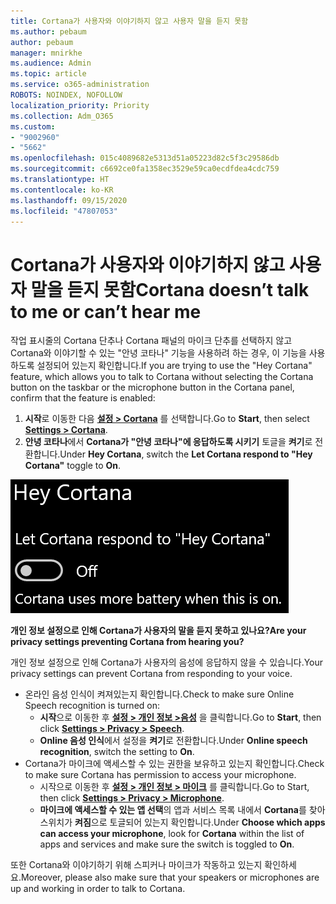 ```yaml
---
title: Cortana가 사용자와 이야기하지 않고 사용자 말을 듣지 못함
ms.author: pebaum
author: pebaum
manager: mnirkhe
ms.audience: Admin
ms.topic: article
ms.service: o365-administration
ROBOTS: NOINDEX, NOFOLLOW
localization_priority: Priority
ms.collection: Adm_O365
ms.custom:
- "9002960"
- "5662"
ms.openlocfilehash: 015c4089682e5313d51a05223d82c5f3c29586db
ms.sourcegitcommit: c6692ce0fa1358ec3529e59ca0ecdfdea4cdc759
ms.translationtype: HT
ms.contentlocale: ko-KR
ms.lasthandoff: 09/15/2020
ms.locfileid: "47807053"
---
```

# <a name="cortana-doesnt-talk-to-me-or-cant-hear-me"></a><span data-ttu-id="ba9dc-102">Cortana가 사용자와 이야기하지 않고 사용자 말을 듣지 못함</span><span class="sxs-lookup"><span data-stu-id="ba9dc-102">Cortana doesn’t talk to me or can’t hear me</span></span>

<span data-ttu-id="ba9dc-103">작업 표시줄의 Cortana 단추나 Cortana 패널의 마이크 단추를 선택하지 않고 Cortana와 이야기할 수 있는 "안녕 코타나" 기능을 사용하려 하는 경우, 이 기능을 사용하도록 설정되어 있는지 확인합니다.</span><span class="sxs-lookup"><span data-stu-id="ba9dc-103">If you are trying to use the "Hey Cortana" feature, which allows you to talk to Cortana without selecting the Cortana button on the taskbar or the microphone button in the Cortana panel, confirm that the feature is enabled:</span></span>

1. <span data-ttu-id="ba9dc-104">**시작**로 이동한 다음 **[설정 > Cortana](ms-settings:cortana?activationSource=GetHelp)** 를 선택합니다.</span><span class="sxs-lookup"><span data-stu-id="ba9dc-104">Go to **Start**, then select **[Settings > Cortana](ms-settings:cortana?activationSource=GetHelp)**.</span></span>
2. <span data-ttu-id="ba9dc-105">**안녕 코타나**에서 **Cortana가 "안녕 코타나"에 응답하도록 시키기** 토글을 **켜기**로 전환합니다.</span><span class="sxs-lookup"><span data-stu-id="ba9dc-105">Under **Hey Cortana**, switch the **Let Cortana respond to "Hey Cortana"** toggle to **On**.</span></span>

![안녕 코타나](media/hey-cortana.png)

<span data-ttu-id="ba9dc-107">**개인 정보 설정으로 인해 Cortana가 사용자의 말을 듣지 못하고 있나요?**</span><span class="sxs-lookup"><span data-stu-id="ba9dc-107">**Are your privacy settings preventing Cortana from hearing you?**</span></span>

<span data-ttu-id="ba9dc-108">개인 정보 설정으로 인해 Cortana가 사용자의 음성에 응답하지 않을 수 있습니다.</span><span class="sxs-lookup"><span data-stu-id="ba9dc-108">Your privacy settings can prevent Cortana from responding to your voice.</span></span>
- <span data-ttu-id="ba9dc-109">온라인 음성 인식이 켜져있는지 확인합니다.</span><span class="sxs-lookup"><span data-stu-id="ba9dc-109">Check to make sure Online Speech recognition is turned on:</span></span>
    - <span data-ttu-id="ba9dc-110">**시작**으로 이동한 후 **[설정 > 개인 정보 >음성](ms-settings:privacy-speech?activationSource=GetHelp)** 을 클릭합니다.</span><span class="sxs-lookup"><span data-stu-id="ba9dc-110">Go to **Start**, then click **[Settings > Privacy > Speech](ms-settings:privacy-speech?activationSource=GetHelp)**.</span></span>
    - <span data-ttu-id="ba9dc-111">**Online 음성 인식**에서 설정을 **켜기**로 전환합니다.</span><span class="sxs-lookup"><span data-stu-id="ba9dc-111">Under **Online speech recognition**, switch the setting to **On**.</span></span>
- <span data-ttu-id="ba9dc-112">Cortana가 마이크에 액세스할 수 있는 권한을 보유하고 있는지 확인합니다.</span><span class="sxs-lookup"><span data-stu-id="ba9dc-112">Check to make sure Cortana has permission to access your microphone.</span></span> 
    - <span data-ttu-id="ba9dc-113">시작으로 이동한 후 **[설정 > 개인 정보 > 마이크](ms-settings:privacy-microphone?activationSource=GetHelp)** 를 클릭합니다.</span><span class="sxs-lookup"><span data-stu-id="ba9dc-113">Go to Start, then click **[Settings > Privacy > Microphone](ms-settings:privacy-microphone?activationSource=GetHelp)**.</span></span>
    - <span data-ttu-id="ba9dc-114">**마이크에 액세스할 수 있는 앱 선택**의 앱과 서비스 목록 내에서 **Cortana**를 찾아 스위치가 **켜짐**으로 토글되어 있는지 확인합니다.</span><span class="sxs-lookup"><span data-stu-id="ba9dc-114">Under **Choose which apps can access your microphone**, look for **Cortana** within the list of apps and services and make sure the switch is toggled to **On**.</span></span>

<span data-ttu-id="ba9dc-115">또한 Cortana와 이야기하기 위해 스피커나 마이크가 작동하고 있는지 확인하세요.</span><span class="sxs-lookup"><span data-stu-id="ba9dc-115">Moreover, please also make sure that your speakers or microphones are up and working in order to talk to Cortana.</span></span>
